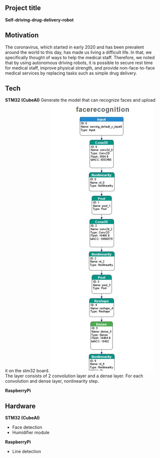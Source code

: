 ## Project title
**Self-driving-drug-delivery-robot**

## Motivation
The coronavirus, which started in early 2020 and has been prevalent around the world to this day, has made us living a difficult life. In that, we specifically thought of ways to help the medical staff.
Therefore, we noted that by using autonomous driving robots, it is possible to secure rest time for medical staff, improve physical strength, and provide non-face-to-face medical services by replacing tasks such as simple drug delivery.

## Tech
**STM32 (CubeAI)** 
Generate the model that can recognize faces and upload it on the stm32 board.
![faceRecognition_layer](./Img/faceRecognition_Layers.JPG)
The layer consists of 2 convolution layer and a dense layer. For each convolution and dense layer, nonlinearity step.

**RaspberryPi**

## Hardware
**STM32 (CubeAI)** 
* Face detection
* Humidifier module

**RaspberryPi**
* Line detection 

